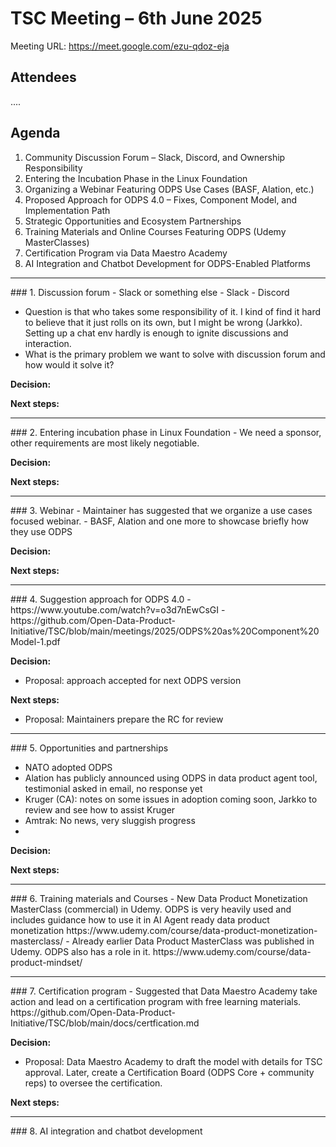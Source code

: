 # TSC Meeting – 6th June 2025

Meeting URL:  https://meet.google.com/ezu-qdoz-eja 

## Attendees
....

## Agenda

1. Community Discussion Forum – Slack, Discord, and Ownership Responsibility
2. Entering the Incubation Phase in the Linux Foundation
3. Organizing a Webinar Featuring ODPS Use Cases (BASF, Alation, etc.)
4. Proposed Approach for ODPS 4.0 – Fixes, Component Model, and Implementation Path
5. Strategic Opportunities and Ecosystem Partnerships
6. Training Materials and Online Courses Featuring ODPS (Udemy MasterClasses)
7. Certification Program via Data Maestro Academy
8. AI Integration and Chatbot Development for ODPS-Enabled Platforms

<hr>
### 1. Discussion forum - Slack or something else
- Slack
- Discord

-  Question is that who takes some responsibility of it. I kind of find it hard to believe that it just rolls on its own, but I might be wrong (Jarkko). Setting up a chat env hardly is enough to ignite discussions and interaction. 
- What is the primary problem we want to solve with discussion forum and how would it solve it?

**Decision:**

**Next steps:**

<hr>
### 2. Entering incubation phase in Linux Foundation
- We need a sponsor, other requirements are most likely negotiable.

**Decision:**

**Next steps:**

<hr>
### 3. Webinar
- Maintainer has suggested that we organize a use cases focused webinar.
- BASF, Alation and one more to showcase briefly how they use ODPS

**Decision:**

**Next steps:**

<hr>
### 4. Suggestion approach for ODPS 4.0 
- https://www.youtube.com/watch?v=o3d7nEwCsGI
- https://github.com/Open-Data-Product-Initiative/TSC/blob/main/meetings/2025/ODPS%20as%20Component%20Model-1.pdf

**Decision:**
- Proposal: approach accepted for next ODPS version 

**Next steps:**
- Proposal: Maintainers prepare the RC for review

<hr>
### 5. Opportunities and partnerships

- NATO adopted ODPS
- Alation has publicly announced using ODPS in data product agent tool, testimonial asked in email, no response yet
- Kruger (CA): notes on some issues in adoption coming soon, Jarkko to review and see how to assist Kruger
- Amtrak: No news, very sluggish progress
-   

**Decision:**

**Next steps:**

<hr>
### 6. Training materials and Courses
- New Data Product Monetization MasterClass (commercial) in Udemy. ODPS is very heavily used and includes guidance how to use it in AI Agent ready data product monetization https://www.udemy.com/course/data-product-monetization-masterclass/
- Already earlier Data Product MasterClass was published in Udemy. ODPS also has a role in it. https://www.udemy.com/course/data-product-mindset/

<hr>
### 7. Certification program 
- Suggested that Data Maestro Academy take action and lead on a certification program with free learning materials. https://github.com/Open-Data-Product-Initiative/TSC/blob/main/docs/certfication.md 

**Decision:**
- Proposal: Data Maestro Academy to draft the model with details for TSC approval. Later, create a Certification Board (ODPS Core + community reps) to oversee the certification. 

**Next steps:**

<hr>
### 8. AI integration and chatbot development
